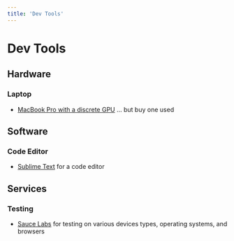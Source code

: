 ```yaml
---
title: 'Dev Tools'
---
```


# Dev Tools

## Hardware

### Laptop

* [MacBook Pro with a discrete GPU](https://www.apple.com/macbook-pro-16/) ... but buy one used

## Software

### Code Editor
* [Sublime Text](https://www.sublimetext.com/) for a code editor

## Services

### Testing
* [Sauce Labs](https://saucelabs.com/) for testing on various devices types, operating systems, and browsers
